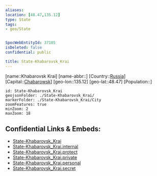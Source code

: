 ```yaml
---
aliases: 
location: [48.47,135.12]
type: State
tags:
- geo/State


SpocWebEntityId: 37105
isDeleted: false
confidential: public

title: State-Khabarovsk_Krai
---
```

[name::Khabarovsk Krai]
[name-abbr::]
[Country::[Russia](geo/Continent/Europe/Russia.md)]
[Capital::[Chabarowsk](geo/Continent/Europe/Russia/City/Chabarowsk.md)]
[geo-lon::135.12]
[geo-lat::48.47]
[Population::]



```leaflet
id: State-Khabarovsk_Krai
geojsonFolder: ./State-Khabarovsk_Krai/
markerFolder: ./State-Khabarovsk_Krai/City
zoomFeatures: true 
minZoom: 2 
maxZoom: 18
```


## Confidential Links & Embeds: 
- [State-Khabarovsk_Krai](../../../../../../_public/geo/Continent/Europe/Russia/State/State-Khabarovsk_Krai.md) 
- [State-Khabarovsk_Krai.internal](../../../../../../_internal/geo/Continent/Europe/Russia/State/State-Khabarovsk_Krai.internal.md) 
- [State-Khabarovsk_Krai.protect](../../../../../../_protect/geo/Continent/Europe/Russia/State/State-Khabarovsk_Krai.protect.md) 
- [State-Khabarovsk_Krai.private](../../../../../../_private/geo/Continent/Europe/Russia/State/State-Khabarovsk_Krai.private.md) 
- [State-Khabarovsk_Krai.personal](../../../../../../_personal/geo/Continent/Europe/Russia/State/State-Khabarovsk_Krai.personal.md) 
- [State-Khabarovsk_Krai.secret](../../../../../../_secret/geo/Continent/Europe/Russia/State/State-Khabarovsk_Krai.secret.md) 
